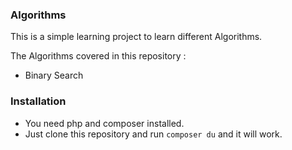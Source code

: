 ### Algorithms

This is a simple learning project to learn different Algorithms.

The Algorithms covered in this repository : 
- Binary Search

### Installation

- You need php and composer installed.
- Just clone this repository and run `composer du` and it will work. 